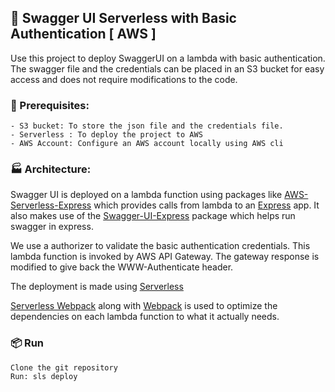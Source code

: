 ## :baggage_claim: Swagger UI Serverless with Basic Authentication [ AWS ]

Use this project to deploy SwaggerUI on a lambda with basic authentication. 
The swagger file and the credentials can be placed in an S3 bucket for easy access and does not require modifications to the code.

### :construction: Prerequisites:
    - S3 bucket: To store the json file and the credentials file.
    - Serverless : To deploy the project to AWS
    - AWS Account: Configure an AWS account locally using AWS cli

### :factory: Architecture:

Swagger UI is deployed on a lambda function using packages like [AWS-Serverless-Express](https://github.com/awslabs/aws-serverless-express) which provides calls from lambda to an [Express](https://github.com/expressjs/express) app. It also makes use of the [Swagger-UI-Express](https://github.com/scottie1984/swagger-ui-express) package which helps run swagger in express.

We use a authorizer to validate the basic authentication credentials. This lambda function is invoked by AWS API Gateway. The gateway response is modified to give back the WWW-Authenticate header.

The deployment is made using [Serverless](https://github.com/serverless/serverless)

[Serverless Webpack](https://github.com/serverless-heaven/serverless-webpack) along with [Webpack](https://github.com/webpack/webpack) is used to optimize the dependencies on each lambda function to what it actually needs.

### :package: Run
    Clone the git repository
    Run: sls deploy
